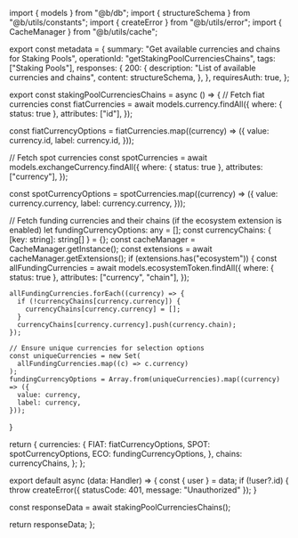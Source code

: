 import { models } from "@b/db";
import { structureSchema } from "@b/utils/constants";
import { createError } from "@b/utils/error";
import { CacheManager } from "@b/utils/cache";

export const metadata = {
  summary: "Get available currencies and chains for Staking Pools",
  operationId: "getStakingPoolCurrenciesChains",
  tags: ["Staking Pools"],
  responses: {
    200: {
      description: "List of available currencies and chains",
      content: structureSchema,
    },
  },
  requiresAuth: true,
};

export const stakingPoolCurrenciesChains = async () => {
  // Fetch fiat currencies
  const fiatCurrencies = await models.currency.findAll({
    where: { status: true },
    attributes: ["id"],
  });

  const fiatCurrencyOptions = fiatCurrencies.map((currency) => ({
    value: currency.id,
    label: currency.id,
  }));

  // Fetch spot currencies
  const spotCurrencies = await models.exchangeCurrency.findAll({
    where: { status: true },
    attributes: ["currency"],
  });

  const spotCurrencyOptions = spotCurrencies.map((currency) => ({
    value: currency.currency,
    label: currency.currency,
  }));

  // Fetch funding currencies and their chains (if the ecosystem extension is enabled)
  let fundingCurrencyOptions: any = [];
  const currencyChains: { [key: string]: string[] } = {};
  const cacheManager = CacheManager.getInstance();
  const extensions = await cacheManager.getExtensions();
  if (extensions.has("ecosystem")) {
    const allFundingCurrencies = await models.ecosystemToken.findAll({
      where: { status: true },
      attributes: ["currency", "chain"],
    });

    allFundingCurrencies.forEach((currency) => {
      if (!currencyChains[currency.currency]) {
        currencyChains[currency.currency] = [];
      }
      currencyChains[currency.currency].push(currency.chain);
    });

    // Ensure unique currencies for selection options
    const uniqueCurrencies = new Set(
      allFundingCurrencies.map((c) => c.currency)
    );
    fundingCurrencyOptions = Array.from(uniqueCurrencies).map((currency) => ({
      value: currency,
      label: currency,
    }));
  }

  return {
    currencies: {
      FIAT: fiatCurrencyOptions,
      SPOT: spotCurrencyOptions,
      ECO: fundingCurrencyOptions,
    },
    chains: currencyChains,
  };
};

export default async (data: Handler) => {
  const { user } = data;
  if (!user?.id) {
    throw createError({ statusCode: 401, message: "Unauthorized" });
  }

  const responseData = await stakingPoolCurrenciesChains();

  return responseData;
};
